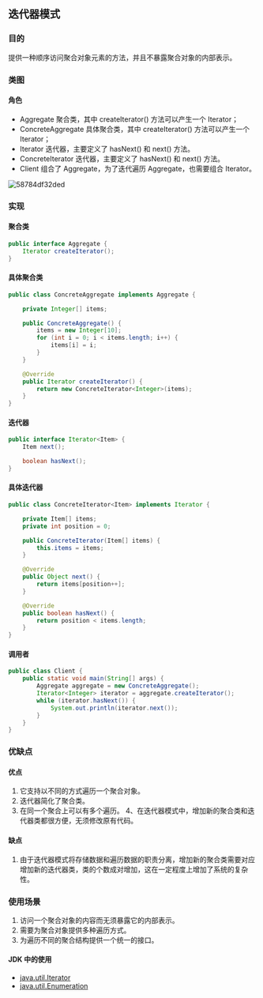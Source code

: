 ## 迭代器模式

### 目的

提供一种顺序访问聚合对象元素的方法，并且不暴露聚合对象的内部表示。

### 类图

#### 角色

- Aggregate 聚合类，其中 createIterator() 方法可以产生一个 Iterator；
- ConcreteAggregate 具体聚合类，其中 createIterator() 方法可以产生一个 Iterator；
- Iterator 迭代器，主要定义了 hasNext() 和 next() 方法。
- ConcreteIterator 迭代器，主要定义了 hasNext() 和 next() 方法。
- Client 组合了 Aggregate，为了迭代遍历 Aggregate，也需要组合 Iterator。

![58784df32ded](https://cdn.jsdelivr.net/gh/ClareTung/ImageHostingService/img/58784df32ded.png)

### 实现

#### 聚合类

```java
public interface Aggregate {
    Iterator createIterator();
}
```

#### 具体聚合类

```java
public class ConcreteAggregate implements Aggregate {

    private Integer[] items;

    public ConcreteAggregate() {
        items = new Integer[10];
        for (int i = 0; i < items.length; i++) {
            items[i] = i;
        }
    }

    @Override
    public Iterator createIterator() {
        return new ConcreteIterator<Integer>(items);
    }
}
```

#### 迭代器

```java
public interface Iterator<Item> {
    Item next();

    boolean hasNext();
}
```

#### 具体迭代器

```java
public class ConcreteIterator<Item> implements Iterator {

    private Item[] items;
    private int position = 0;

    public ConcreteIterator(Item[] items) {
        this.items = items;
    }

    @Override
    public Object next() {
        return items[position++];
    }

    @Override
    public boolean hasNext() {
        return position < items.length;
    }
}
```

#### 调用者

```java
public class Client {
    public static void main(String[] args) {
        Aggregate aggregate = new ConcreteAggregate();
        Iterator<Integer> iterator = aggregate.createIterator();
        while (iterator.hasNext()) {
            System.out.println(iterator.next());
        }
    }
}
```

### 优缺点

#### 优点

1. 它支持以不同的方式遍历一个聚合对象。
2. 迭代器简化了聚合类。
3. 在同一个聚合上可以有多个遍历。 4、在迭代器模式中，增加新的聚合类和迭代器类都很方便，无须修改原有代码。

#### 缺点

1. 由于迭代器模式将存储数据和遍历数据的职责分离，增加新的聚合类需要对应增加新的迭代器类，类的个数成对增加，这在一定程度上增加了系统的复杂性。

### 使用场景

1. 访问一个聚合对象的内容而无须暴露它的内部表示。
2. 需要为聚合对象提供多种遍历方式。
3. 为遍历不同的聚合结构提供一个统一的接口。

#### JDK 中的使用

- [java.util.Iterator](https://docs.oracle.com/javase/8/docs/api/java/util/Iterator.html)
- [java.util.Enumeration](https://docs.oracle.com/javase/8/docs/api/java/util/Enumeration.html)

